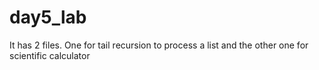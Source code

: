 # day5_lab
It has 2 files. One for tail recursion to process a list and the other one for scientific calculator
